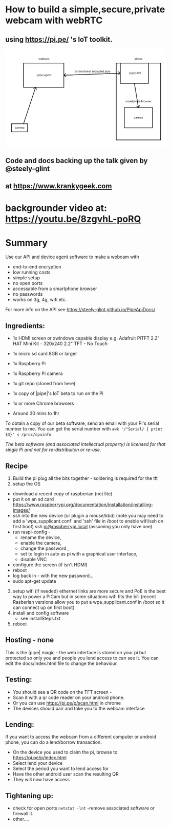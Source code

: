 # How to build a simple,secure,private webcam with webRTC
## using https://pi.pe/ 's IoT toolkit.
![webcam block diag](/docs/img/overview-pipe-webcam.png)
## Code and docs backing up the talk given by @steely-glint 
## at https://www.krankygeek.com
# backgrounder video at: https://youtu.be/8zgvhL-poRQ

# Summary 
Use our API and device agent software to make a webcam with
* end-to-end encryption
* low running costs
* simple setup
* no open ports 
* accessable from a smartphone browser
* no passwords
* works on 3g, 4g, wifi etc.

For more info on the API see https://steely-glint.github.io/PipeApiDocs/

## Ingredients:

 * 1x HDMI screen or xwindows capable display e.g.
   Adafruit PiTFT 2.2" HAT Mini Kit - 320x240 2.2" TFT - No Touch 
  
 * 1x micro sd card 8GB or larger 
 * 1x Raspberry Pi 
 * 1x Raspberry Pi camera
 * 1x git repo (cloned from here)
 * 1x copy of |pipe|'s IoT beta to run on the Pi
 * 1x or more Chrome browsers
 * Around 30 mins to 1hr

To obtain a copy of our beta software, send an email with your Pi's serial
number to me. You can get the serial number with 
`awk '/^Serial/ { print $3}' < /proc/cpuinfo`

_The beta software (and associated intellectual property) is licensed for
that single Pi and not for re-distribuiton or re-use._

## Recipe
1. Build the pi
plug all the bits together - soldering is required for the tft 
2. setup the OS
  * download a recent copy of raspberian (not lite)
  * put it on an sd card
https://www.raspberrypi.org/documentation/installation/installing-images/
  * ssh into the new device (or plugin a mouse/kbd) 
     (note you may need to add a 'wpa_supplicant.conf' and 'ssh' file in /boot to enable wifi/ssh on first boot)
    ssh pi@raspberrypi.local (assuming you only have one)
  * run raspi-config -
      * rename the device, 
      * enable the camera, 
      * change the password , 
      * set to login in auto as pi with a graphical user interface, 
      * disable VNC 
  * configure the screen (if isn't HDMI)
  * reboot
  * log back in - with the new password...
  * sudo apt-get update
3. setup wifi (if needed)
   ethernet links are more secure and PoE is the best way to power a PiCam
   but in some situations wifi fits the bill
   (recent Rasberian versions allow you to put a wpa_supplicant.conf in /boot so it can
   connect up on first boot)
4. install and config software
   * see installSteps.txt
5. reboot

## Hosting - none
This is the |pipe| magic - the web interface is stored on your pi
but protected so only you and people you lend access to can see it.
You can edit the docs/index.html file to change the behaviour.


## Testing:
* You should see a QR code on the TFT screen -
* Scan it with a qr code reader on your android phone.
* Or you can use https://pi.pe/p/scan.html in chrome
* The devices should pair and take you to the webcam interface

## Lending:
If you want to access the webcam from a different computer or android phone,
you can do a lend/borrow transaction.

* On the device you used to claim the pi, browse to https://pi.pe/p/index.html
* Select lend your device
* Select the period you want to lend access for
* Have the other android user scan the resulting QR
* They will now have access

## Tightening up:
* check for open ports
`netstat -lnt`
-remove associated software or firewall it.
* other....

